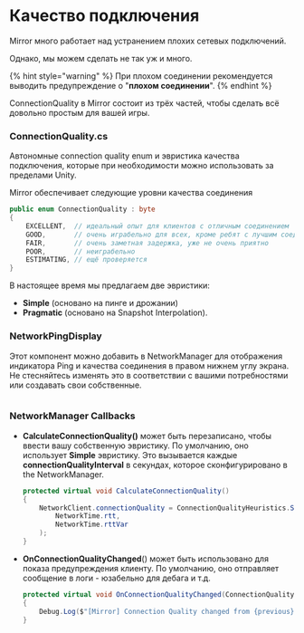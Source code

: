 # Качество подключения

Mirror много работает над устранением плохих сетевых подключений.

Однако, мы можем сделать не так уж и много.

{% hint style="warning" %}
При плохом соединении рекомендуется выводить предупреждение о "**плохом соединении**".
{% endhint %}

ConnectionQuality в Mirror состоит из трёх частей, чтобы сделать всё довольно простым для вашей игры.

### **ConnectionQuality.cs**

Автономные connection quality enum и эвристика качества подключения, которые при необходимости можно использовать за пределами Unity.

Mirror обеспечивает следующие уровни качества соединения

```csharp
public enum ConnectionQuality : byte
{
    EXCELLENT,  // идеальный опыт для клиентов с отличным соединением
    GOOD,       // очень играбельно для всех, кроме ребят с лучшим соединением
    FAIR,       // очень заметная задержка, уже не очень приятно
    POOR,       // неиграбельно
    ESTIMATING, // ещё проверяется
}
```

В настоящее время мы предлагаем две эвристики:

* **Simple** (основано на пинге и дрожании)
* **Pragmatic** (основано на Snapshot Interpolation).

### NetworkPingDisplay

Этот компонент можно добавить в NetworkManager для отображения индикатора Ping и качества соединения в правом нижнем углу экрана. Не стесняйтесь изменять это в соответствии с вашими потребностями или создавать свои собственные.

<figure><img src="../../.gitbook/assets/2023-06-25 - connection quality, gui, callback.png" alt=""><figcaption></figcaption></figure>

### **NetworkManager Callbacks**

*   **CalculateConnectionQuality()** может быть перезаписано, чтобы ввести вашу собственную эвристику. По умолчанию, оно использует **Simple** эвристику. Это вызывается каждые **connectionQualityInterval** в секундах, которое сконфигурировано в the NetworkManager.

    ```csharp
    protected virtual void CalculateConnectionQuality()
    {
        NetworkClient.connectionQuality = ConnectionQualityHeuristics.Simple(
            NetworkTime.rtt, 
            NetworkTime.rttVar
        );
    }
    ```
*   **OnConnectionQualityChanged**() может быть использовано для показа предупреждения клиенту. По умолчанию, оно отправляет сообщение в логи - юзабельно для дебага и т.д.

    ```csharp
    protected virtual void OnConnectionQualityChanged(ConnectionQuality previous, ConnectionQuality current)
    {
        Debug.Log($"[Mirror] Connection Quality changed from {previous} to {current}");
    }
    ```
